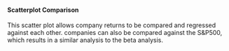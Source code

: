 #### Scatterplot Comparison

This scatter plot allows company returns to be compared and regressed against each other.  companies can also be compared against the S&P500, which results in a similar analysis to the beta analysis.